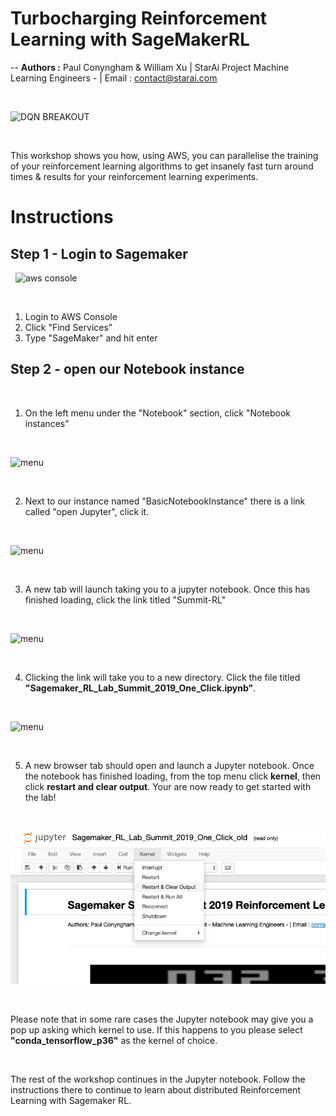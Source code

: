 
# **Turbocharging Reinforcement Learning with SageMakerRL**
--
**Authors :** Paul Conyngham & William Xu | StarAi Project Machine Learning Engineers - | Email : contact@starai.com

&nbsp;

![DQN BREAKOUT](https://cdn-images-1.medium.com/max/1200/1*XyIpmXXAjbXerDzmGQL1yA.gif)

&nbsp;

This workshop shows you how, using AWS, you can parallelise the training of your reinforcement learning algorithms to get insanely fast turn around times & results for your reinforcement learning experiments.

# Instructions

## Step 1 - Login to Sagemaker
&nbsp;
![aws console](images/awsconsole2.png)

&nbsp;

1. Login to AWS Console
2. Click "Find Services"
3. Type "SageMaker" and hit enter




## Step 2 - open our Notebook instance

&nbsp;


1. On the left menu under the "Notebook" section, click "Notebook instances"

&nbsp;
&nbsp;

![menu](images/awssagemakerhome.png)

&nbsp;

2. Next to our instance named "BasicNotebookInstance" there is a link called "open Jupyter", click it.

&nbsp;
&nbsp;

![menu](images/openjupyter.png)

&nbsp;

3. A new tab will launch taking you to a jupyter notebook. Once this has finished loading, click the link titled "Summit-RL"

&nbsp;

![menu](images/summitRlLink.png)

&nbsp;


4. Clicking the link will take you to a new directory. Click the file titled **"Sagemaker_RL_Lab_Summit_2019_One_Click.ipynb"**.

&nbsp;


![menu](images/inJupyter.png)

&nbsp;

5. A new browser tab should open and launch a Jupyter notebook. Once the notebook has finished loading, from the top menu click **kernel**, then click **restart and clear output**. Your are now ready to get started with the lab!

&nbsp;

![menu](images/restartKernel.png)

&nbsp;


Please note that in some rare cases the Jupyter notebook may give you a pop up asking which kernel to use. If this happens to you please select **"conda_tensorflow_p36"** as the kernel of choice.

&nbsp;

The rest of the workshop continues in the Jupyter notebook. Follow the instructions there to continue to learn about distributed Reinforcement Learning with Sagemaker RL.
